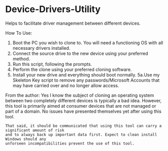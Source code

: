 # Device-Drivers-Utility
Helps to facilitate driver management between different devices.

How To Use:
1. Boot the PC you wish to clone to. You will need a functioning OS with all necessary drivers
    installed.
2. Connect the source drive to the new device using your preferred method.
3. Run this script, following the prompts.
4. Perform the clone using your preferred cloning software. 
5. Install your new drive and everything should boot normally.
5a.Use my Skeleton Key script to remove any passwords/Microsoft Accounts that may have carried
    over and no longer allow access.

From the author:
    Yes I know the subject of cloning an operating system between two completely different devices
    is typically a bad idea. However, this tool is primarily aimed at consumer devices that are not
    managed or part of a domain. No issues have presented themselves yet after using this tool.

    That said, it should be communicated that using this tool can carry a significant amount of risk
    and to always back up important data first. Expect to clean install Windows should any
    unforseen incompatibilities prevent the use of this tool.